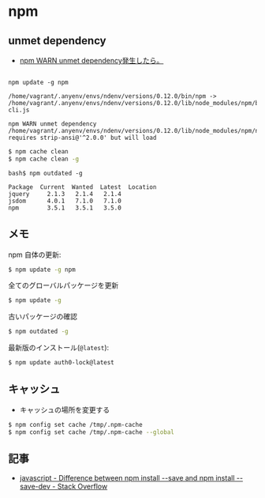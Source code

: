 # npm

## unmet dependency

- [npm WARN unmet dependency発生したら。](https://www.wantedly.com/techniques/2700)

~~~bash$

npm update -g npm

/home/vagrant/.anyenv/envs/ndenv/versions/0.12.0/bin/npm -> /home/vagrant/.anyenv/envs/ndenv/versions/0.12.0/lib/node_modules/npm/bin/npm-cli.js

npm WARN unmet dependency /home/vagrant/.anyenv/envs/ndenv/versions/0.12.0/lib/node_modules/npm/node_modules/columnify requires strip-ansi@'^2.0.0' but will load
~~~

~~~bash
$ npm cache clean
$ npm cache clean -g
~~~

~~~
bash$ npm outdated -g

Package  Current  Wanted  Latest  Location
jquery     2.1.3   2.1.4   2.1.4  
jsdom      4.0.1   7.1.0   7.1.0  
npm        3.5.1   3.5.1   3.5.0  
~~~


## メモ

npm 自体の更新:

~~~bash
$ npm update -g npm
~~~

全てのグローバルパッケージを更新

~~~bash
$ npm update -g
~~~

古いパッケージの確認

~~~bash
$ npm outdated -g
~~~

最新版のインストール(`@latest`):

~~~bash 
$ npm update auth0-lock@latest
~~~

## キャッシュ

- キャッシュの場所を変更する

~~~bash
$ npm config set cache /tmp/.npm-cache
$ npm config set cache /tmp/.npm-cache --global
~~~

## 記事

- [javascript - Difference between npm install --save and npm install --save-dev - Stack Overflow](https://stackoverflow.com/questions/33055375/difference-between-npm-install-save-and-npm-install-save-dev)
